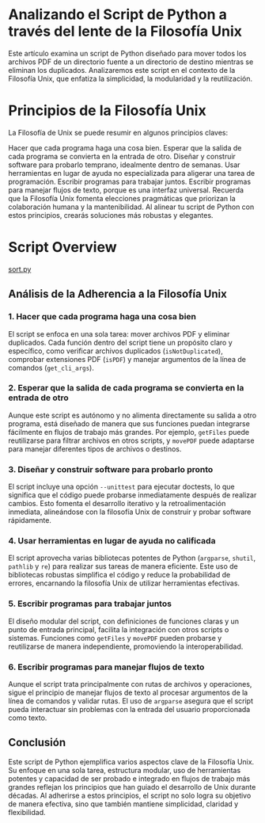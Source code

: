 # Analizando el Script de Python a través del lente de la Filosofía Unix

Este artículo examina un script de Python diseñado para mover todos los archivos PDF de un directorio fuente a un directorio de destino mientras se eliminan los duplicados. Analizaremos este script en el contexto de la Filosofía Unix, que enfatiza la simplicidad, la modularidad y la reutilización.

# Principios de la Filosofía Unix

La Filosofía de Unix se puede resumir en algunos principios claves:

Hacer que cada programa haga una cosa bien.
Esperar que la salida de cada programa se convierta en la entrada de otro.
Diseñar y construir software para probarlo temprano, idealmente dentro de semanas.
Usar herramientas en lugar de ayuda no especializada para aligerar una tarea de programación.
Escribir programas para trabajar juntos.
Escribir programas para manejar flujos de texto, porque es una interfaz universal.
Recuerda que la Filosofía Unix fomenta elecciones pragmáticas que priorizan la colaboración humana y la mantenibilidad. Al alinear tu script de Python con estos principios, crearás soluciones más robustas y elegantes.

# Script Overview

[sort.py](sort.py)

## Análisis de la Adherencia a la Filosofía Unix

### 1. Hacer que cada programa haga una cosa bien

El script se enfoca en una sola tarea: mover archivos PDF y eliminar duplicados. Cada función dentro del script tiene un propósito claro y específico, como verificar archivos duplicados (`isNotDuplicated`), comprobar extensiones PDF (`isPDF`) y manejar argumentos de la línea de comandos (`get_cli_args`).

### 2. Esperar que la salida de cada programa se convierta en la entrada de otro

Aunque este script es autónomo y no alimenta directamente su salida a otro programa, está diseñado de manera que sus funciones puedan integrarse fácilmente en flujos de trabajo más grandes. Por ejemplo, `getFiles` puede reutilizarse para filtrar archivos en otros scripts, y `movePDF` puede adaptarse para manejar diferentes tipos de archivos o destinos.

### 3. Diseñar y construir software para probarlo pronto

El script incluye una opción `--unittest` para ejecutar doctests, lo que significa que el código puede probarse inmediatamente después de realizar cambios. Esto fomenta el desarrollo iterativo y la retroalimentación inmediata, alineándose con la filosofía Unix de construir y probar software rápidamente.

### 4. Usar herramientas en lugar de ayuda no calificada

El script aprovecha varias bibliotecas potentes de Python (`argparse`, `shutil`, `pathlib` y `re`) para realizar sus tareas de manera eficiente. Este uso de bibliotecas robustas simplifica el código y reduce la probabilidad de errores, encarnando la filosofía Unix de utilizar herramientas efectivas.

### 5. Escribir programas para trabajar juntos

El diseño modular del script, con definiciones de funciones claras y un punto de entrada principal, facilita la integración con otros scripts o sistemas. Funciones como `getFiles` y `movePDF` pueden probarse y reutilizarse de manera independiente, promoviendo la interoperabilidad.

### 6. Escribir programas para manejar flujos de texto

Aunque el script trata principalmente con rutas de archivos y operaciones, sigue el principio de manejar flujos de texto al procesar argumentos de la línea de comandos y validar rutas. El uso de `argparse` asegura que el script pueda interactuar sin problemas con la entrada del usuario proporcionada como texto.

## Conclusión

Este script de Python ejemplifica varios aspectos clave de la Filosofía Unix. Su enfoque en una sola tarea, estructura modular, uso de herramientas potentes y capacidad de ser probado e integrado en flujos de trabajo más grandes reflejan los principios que han guiado el desarrollo de Unix durante décadas. Al adherirse a estos principios, el script no solo logra su objetivo de manera efectiva, sino que también mantiene simplicidad, claridad y flexibilidad.
